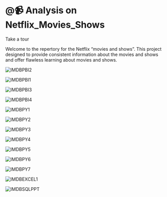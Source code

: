 # @📹 Analysis on Netflix_Movies_Shows
Take a tour

Welcome to the repertory for the Netflix “movies and shows”. This project designed to provide consistent information about the movies and shows and offer flawless learning about movies and shows.


![IMDBPBI2](https://github.com/user-attachments/assets/1ae30748-5605-4e1f-8ff4-cdbf1ccf5518)


![IMDBPBI1](https://github.com/user-attachments/assets/fcb9c436-d623-41d1-8506-72cb27e85014)


![IMDBPBI3](https://github.com/user-attachments/assets/a5aac170-79bb-471d-b2fc-d5c1eddecdb7)


![IMDBPBI4](https://github.com/user-attachments/assets/50a4ce22-a379-406e-8796-a06c5756e4e3)


![IMDBPY1](https://github.com/user-attachments/assets/a3017001-2833-44ce-88ed-e2ddc56e647d)


![IMDBPY2](https://github.com/user-attachments/assets/dfcb3a9c-091f-4808-866d-701ae4a4f1d7)


![IMDBPY3](https://github.com/user-attachments/assets/e2813e31-4fe0-4186-9c26-287e1efc96a3)


![IMDBPY4](https://github.com/user-attachments/assets/f257a936-4860-4fb4-8a7e-d771c33dd5f2)


![IMDBPY5](https://github.com/user-attachments/assets/d52b6e13-6259-432e-ba34-bbc29705be3d)


![IMDBPY6](https://github.com/user-attachments/assets/77fa05ca-39d6-42a4-a725-1429ef1cc798)


![IMDBPY7](https://github.com/user-attachments/assets/800d768b-acd7-4acf-a568-30166fca4f69)


![IMDBEXCEL1](https://github.com/user-attachments/assets/faafff0f-1111-4e95-9427-f87649adf1b8)


![IMDBSQLPPT](https://github.com/user-attachments/assets/672933a9-2b34-45e7-8e64-24200f1f0ea4)






